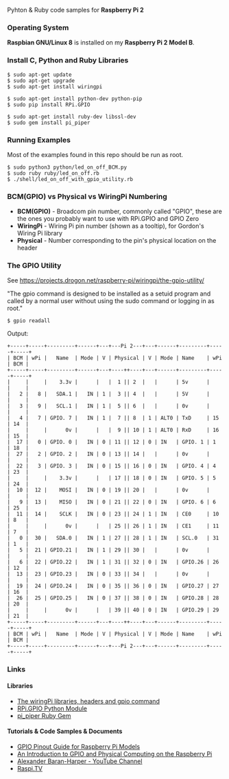 Pyhton &amp; Ruby code samples for **Raspberry Pi 2**

### Operating System

**Raspbian GNU/Linux 8** is installed on my **Raspberry Pi 2 Model B**.

### Install C, Python and Ruby Libraries

```
$ sudo apt-get update
$ sudo apt-get upgrade
$ sudo apt-get install wiringpi
```

```
$ sudo apt-get install python-dev python-pip
$ sudo pip install RPi.GPIO
```

```
$ sudo apt-get install ruby-dev libssl-dev
$ sudo gem install pi_piper
```

### Running Examples

Most of the examples found in this repo should be run as root.

```
$ sudo python3 python/led_on_off_BCM.py
$ sudo ruby ruby/led_on_off.rb
$ ./shell/led_on_off_with_gpio_utility.rb
```

### BCM(GPIO) vs Physical vs WiringPi Numbering

* **BCM(GPIO)** - Broadcom pin number, commonly called "GPIO", these are the ones you probably want to use with RPi.GPIO and GPIO Zero
* **WiringPi** - Wiring Pi pin number (shown as a tooltip), for Gordon's Wiring Pi library
* **Physical** - Number corresponding to the pin's physical location on the header

### The GPIO Utility

See https://projects.drogon.net/raspberry-pi/wiringpi/the-gpio-utility/

"The gpio command is designed to be installed as a setuid program and called by
a normal user without using the sudo command or logging in as root."

```
$ gpio readall
```

Output:

```
+-----+-----+---------+------+---+---Pi 2---+---+------+---------+-----+-----+
| BCM | wPi |   Name  | Mode | V | Physical | V | Mode | Name    | wPi | BCM |
+-----+-----+---------+------+---+----++----+---+------+---------+-----+-----+
|     |     |    3.3v |      |   |  1 || 2  |   |      | 5v      |     |     |
|   2 |   8 |   SDA.1 |   IN | 1 |  3 || 4  |   |      | 5V      |     |     |
|   3 |   9 |   SCL.1 |   IN | 1 |  5 || 6  |   |      | 0v      |     |     |
|   4 |   7 | GPIO. 7 |   IN | 1 |  7 || 8  | 1 | ALT0 | TxD     | 15  | 14  |
|     |     |      0v |      |   |  9 || 10 | 1 | ALT0 | RxD     | 16  | 15  |
|  17 |   0 | GPIO. 0 |   IN | 0 | 11 || 12 | 0 | IN   | GPIO. 1 | 1   | 18  |
|  27 |   2 | GPIO. 2 |   IN | 0 | 13 || 14 |   |      | 0v      |     |     |
|  22 |   3 | GPIO. 3 |   IN | 0 | 15 || 16 | 0 | IN   | GPIO. 4 | 4   | 23  |
|     |     |    3.3v |      |   | 17 || 18 | 0 | IN   | GPIO. 5 | 5   | 24  |
|  10 |  12 |    MOSI |   IN | 0 | 19 || 20 |   |      | 0v      |     |     |
|   9 |  13 |    MISO |   IN | 0 | 21 || 22 | 0 | IN   | GPIO. 6 | 6   | 25  |
|  11 |  14 |    SCLK |   IN | 0 | 23 || 24 | 1 | IN   | CE0     | 10  | 8   |
|     |     |      0v |      |   | 25 || 26 | 1 | IN   | CE1     | 11  | 7   |
|   0 |  30 |   SDA.0 |   IN | 1 | 27 || 28 | 1 | IN   | SCL.0   | 31  | 1   |
|   5 |  21 | GPIO.21 |   IN | 1 | 29 || 30 |   |      | 0v      |     |     |
|   6 |  22 | GPIO.22 |   IN | 1 | 31 || 32 | 0 | IN   | GPIO.26 | 26  | 12  |
|  13 |  23 | GPIO.23 |   IN | 0 | 33 || 34 |   |      | 0v      |     |     |
|  19 |  24 | GPIO.24 |   IN | 0 | 35 || 36 | 0 | IN   | GPIO.27 | 27  | 16  |
|  26 |  25 | GPIO.25 |   IN | 0 | 37 || 38 | 0 | IN   | GPIO.28 | 28  | 20  |
|     |     |      0v |      |   | 39 || 40 | 0 | IN   | GPIO.29 | 29  | 21  |
+-----+-----+---------+------+---+----++----+---+------+---------+-----+-----+
| BCM | wPi |   Name  | Mode | V | Physical | V | Mode | Name    | wPi | BCM |
+-----+-----+---------+------+---+---Pi 2---+---+------+---------+-----+-----+
```

### Links

#### Libraries

* [The wiringPi libraries, headers and gpio command](https://projects.drogon.net/raspberry-pi/wiringpi/)
* [RPi.GPIO Python Module](https://sourceforge.net/p/raspberry-gpio-python/wiki/Home/)
* [pi_piper Ruby Gem](https://github.com/jwhitehorn/pi_piper/)

#### Tutorials & Code Samples & Documents

* [GPIO Pinout Guide for Raspberry Pi Models](http://pinout.xyz/)
* [An Introduction to GPIO and Physical Computing on the Raspberry Pi](https://www.raspberrypi.org/documentation/usage/gpio-plus-and-raspi2/)
* [Alexander Baran-Harper - YouTube Channel](https://www.youtube.com/channel/UC_aQTJgfrnCb8coPbZ5cgJw)
* [Raspi.TV](http://raspi.tv/)

